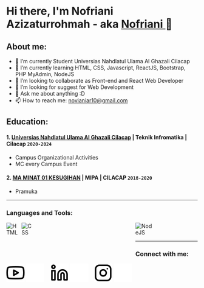 # Hi there, I'm Nofriani Azizaturrohmah - aka [Nofriani ](https://www.youtube.com/channel/UCEiT6OOrQQshO7nM5t7mgTg) 👋
## About me:
- 🔭 I’m currently Student Universias Nahdlatul Ulama Al Ghazali Cilacap
- 🌱 I’m currently learning HTML, CSS, Javascript, ReactJS, Bootstrap, PHP MyAdmin, NodeJS
- 👯 I’m looking to collaborate as Front-end and React Web Developer
- 🤔 I’m looking for suggest for Web Development
- 💬 Ask me about anything :D
- 📫 How to reach me: novianiar10@gmail.com

## Education:

#### 1. [Universias Nahdlatul Ulama Al Ghazali Cilacap](https://www.unugha.ac.id) | Teknik Infromatika | Cilacap `2020-2024`
   - Campus Organizational Activities
   - MC every Campus Event
 #### 2. [MA MINAT 01 KESUGIHAN](https://maminat-clp.sch.id/) | MIPA | CILACAP `2018-2020`
   - Pramuka

---

### Languages and Tools:

[<img align="left" alt="HTML" width="30px" src="https://encrypted-tbn0.gstatic.com/images?q=tbn:ANd9GcQpngGRjYX1ca7qAADU3K6eGLj7ShQE3L2otdzfryl_Y9Ht2QRoQKYQbsXd36XIxMbYOw0&usqp=CAU" style="padding-right:10px;" />][webdev]
[<img align="left" alt="CSS" width="30px" src="https://upload.wikimedia.org/wikipedia/commons/thumb/d/d5/CSS3_logo_and_wordmark.svg/1200px-CSS3_logo_and_wordmark.svg.png" style="padding-right:10px;" />][webdev]
[<img align="left" alt="JavaScript" width="80px" src="data:image/gif;base64,R0lGODlhAQABAIAAAP///////yH5BAEKAAEALAAAAAABAAEAAAICTAEAOw==" style="padding-right:10px;" />][webdev]
[<img align="left" alt="Bootstrap" width="80px" src="data:image/gif;base64,R0lGODlhAQABAIAAAP///////yH5BAEKAAEALAAAAAABAAEAAAICTAEAOw==" style="padding-right:10px;" />][webdev]
[<img align="left" alt="PHP MyAdmin" width="80px" src="data:image/gif;base64,R0lGODlhAQABAIAAAP///////yH5BAEKAAEALAAAAAABAAEAAAICTAEAOw==" style="padding-right:0px;" />][webdev]
[<img align="left" alt="NodeJS" width="50px" src="https://upload.wikimedia.org/wikipedia/commons/thumb/d/d9/Node.js_logo.svg/1200px-Node.js_logo.svg.png" style="padding-right:10px;" />][webdev]

<br />
<br />

---
### Connect with me:

[![website](./img/youtube-light.svg)](https://www.youtube.com/channel/UCEiT6OOrQQshO7nM5t7mgTg-light-mode-only)
[![website](./img/youtube-dark.svg)](https://www.youtube.com/channel/UCEiT6OOrQQshO7nM5t7mgTg-dark-mode-only)
&nbsp;&nbsp;
[![website](./img/linkedin-light.svg)](https://www.linkedin.com/in/vincentwidyan#gh-light-mode-only)
[![website](./img/linkedin-dark.svg)](https://www.linkedin.com/in/vincentwidyan#gh-dark-mode-only)
&nbsp;&nbsp;
[![website](./img/instagram-light.svg)](https://instagram.com/noni_azizah23?igshid=ZmZhODViOGI=-light-mode-only)
[![website](./img/instagram-dark.svg)](https://instagram.com/noni_azizah23?igshid=ZmZhODViOGI=-dark-mode-only)



[webdev]: https://github.com/nofriani/nofriani
